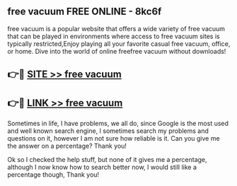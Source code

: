 ## free vacuum FREE ONLINE - 8kc6f

free vacuum is a popular website that offers a wide variety of free vacuum that can be played in environments where access to free vacuum sites is typically restricted,Enjoy playing all your favorite casual free vacuum, office, or home. Dive into the world of online freefree vacuum without downloads!

## 👉🔴 [SITE >> free vacuum](http://news.freeplayer.one?title=free_vacuum&ref=FRRE)

## 👉🔴 [LINK >> free vacuum](http://news.freeplayer.one?title=free_vacuum&ref=FREE)

Sometimes in life, I have problems, we all do, since Google is the most used and well known search engine, I sometimes search my problems and questions on it, however I am not sure how reliable is it. Can you give me the answer on a percentage? Thank you!

Ok so I checked the help stuff, but none of it gives me a percentage, although I now know how to search better now, I would still like a percentage though, Thank you!